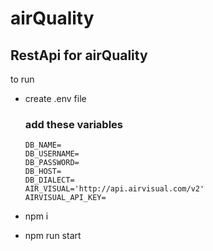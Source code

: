 # airQuality
## RestApi for airQuality

to run 

* create .env file 

  ### add these variables 
  ```
  DB_NAME=
  DB_USERNAME=
  DB_PASSWORD=
  DB_HOST=
  DB_DIALECT=
  AIR_VISUAL='http://api.airvisual.com/v2'
  AIRVISUAL_API_KEY=
  ```
* npm i
* npm run start
